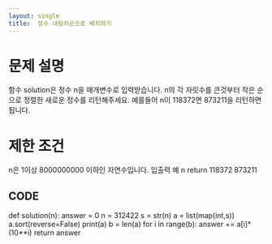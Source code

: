 ```yaml
---
layout: single
title:  정수 내림차순으로 배치하기
---
```


# 문제 설명
함수 solution은 정수 n을 매개변수로 입력받습니다. n의 각 자릿수를 큰것부터 작은 순으로 정렬한 새로운 정수를 리턴해주세요. 예를들어 n이 118372면 873211을 리턴하면 됩니다.

# 제한 조건
n은 1이상 8000000000 이하인 자연수입니다.
입출력 예
n	return
118372	873211


## CODE 


def solution(n):
    answer = 0
    n = 312422
    s = str(n)
    a = list(map(int,s))
    a.sort(reverse=False)
    print(a)
    b = len(a)
    for i in range(b):
        answer += a[i]*(10**i)
    return answer
